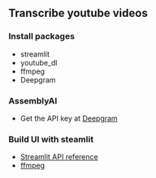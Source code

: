 ## Transcribe youtube videos

### Install packages

- streamlit
- youtube_dl
- ffmpeg
- Deepgram

### AssemblyAI

- Get the API key at [Deepgram](https://console.deepgram.com/signup)

### Build UI with steamlit

- [Streamlit API reference](https://docs.streamlit.io/library/api-reference)
- [ffmpeg](https://ffmpeg.org/)